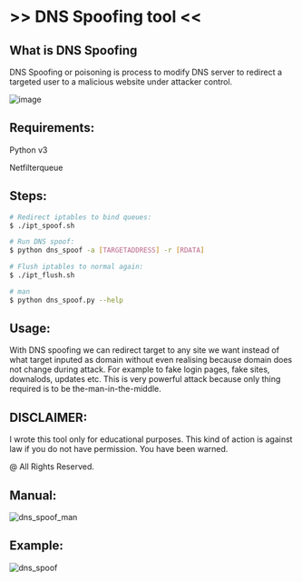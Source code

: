 # >> DNS Spoofing tool <<

## What is DNS Spoofing

DNS Spoofing or poisoning is process to modify DNS server to redirect a targeted user to a malicious website under attacker control.

![image](https://user-images.githubusercontent.com/53910160/229233873-cfcf8cb1-4cf9-419f-9b29-766cb5cc7845.png)


## Requirements:
Python v3

Netfilterqueue

## Steps:
```sh
# Redirect iptables to bind queues:
$ ./ipt_spoof.sh

# Run DNS spoof:
$ python dns_spoof -a [TARGETADDRESS] -r [RDATA]

# Flush iptables to normal again:    
$ ./ipt_flush.sh 

# man
$ python dns_spoof.py --help
```

## Usage:
With DNS spoofing we can redirect target to any site we want instead of what target inputed as domain without even realising because domain does not change during attack. For example to fake login pages, fake sites, downalods, updates etc. This is very powerful attack because only thing required is to be the-man-in-the-middle. 

## DISCLAIMER:
I wrote this tool only for educational purposes. This kind of action is against law if you do not have permission. You have been warned.

@ All Rights Reserved.


## Manual:
![dns_spoof_man](https://user-images.githubusercontent.com/53910160/229232572-4bb38670-9833-4423-adcb-331a1c89f9c1.png)

## Example:
![dns_spoof](https://user-images.githubusercontent.com/53910160/229232612-63b5f07d-ef77-4ee1-93a9-a30cb3d0c13f.png)
